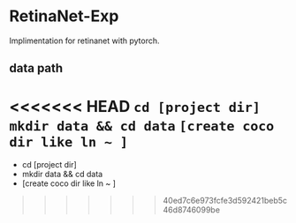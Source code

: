 # RetinaNet-Exp

Implimentation for retinanet with pytorch.

## data path
<<<<<<< HEAD
`cd [project dir]`
`mkdir data && cd data`
`[create coco dir like ln ~ ]`
=======
* cd [project dir]
* mkdir data && cd data
* [create coco dir like ln ~ ]
>>>>>>> 40ed7c6e973fcfe3d592421beb5c46d8746099be

